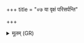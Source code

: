 +++
title = "०७ या वृक्षं परिसर्पन्ति"

+++
<details><summary>मूलम् (GR)</summary>

या वृक्षं परिसर्पन्ति  
साच्य् अक्षी करिक्रतीः (…) ॥
</details>